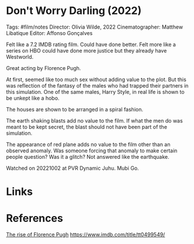 # Don't Worry Darling (2022)
Tags: #film/notes 
Director: Olivia Wilde, 2022
Cinematographer: Matthew Libatique 
Editor: Affonso Gonçalves 

Felt like a 7.2 IMDB rating film. Could have done better. Felt more like a series on HBO could have done more justice but they already have Westworld.

Great acting by Florence Pugh.

At first, seemed like too much sex without adding value to the plot. But this was reflection of the fantasy of the males who had trapped their partners in this simulation. One of the same males, Harry Style, in real life is shown to be unkept like a hobo.

The houses are shown to be arranged in a spiral fashion.

The earth shaking blasts add no value to the film. If what the men do was meant to be kept secret, the blast should not have been part of the simulation.

The appearance of red plane adds no value to the film other than an observed anomaly. Was someone forcing that anomaly to make certain people question? Was it a glitch? Not answered like the earthquake.

Watched on 20221002 at PVR Dynamic Juhu. Mubi Go.

# Links

# References
[The rise of Florence Pugh](https://www.imdb.com/video/vi1849343769/?listId=ls093405086&ref_=nm_vd_evr_fp_i_1)
https://www.imdb.com/title/tt0499549/